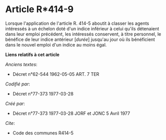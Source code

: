 # Article R*414-9

Lorsque l'application de l'article R. 414-5 aboutit à classer les agents intéressés à un échelon doté d'un indice inférieur à
celui qu'ils détenaient dans leur emploi précédent, les intéressés conservent, à titre personnel, le bénéfice de leur indice
antérieur [*durée*] jusqu'au jour où ils bénéficient dans le nouvel emploi d'un indice au moins égal.

**Liens relatifs à cet article**

_Anciens textes_:

  - Décret n°62-544 1962-05-05 ART. 7 TER

_Codifié par_:

  - Décret n°77-373 1977-03-28

_Créé par_:

  - Décret n°77-373 1977-03-28 JORF et JONC 5 Avril 1977

_Cite_:

  - Code des communes R414-5
